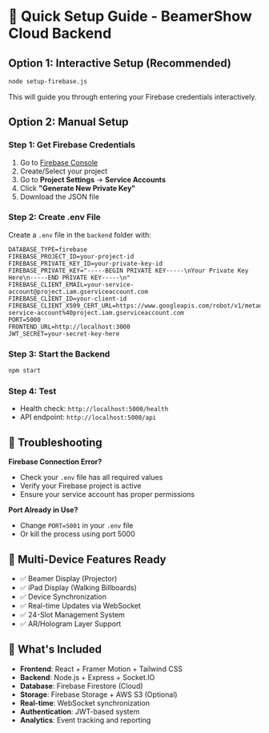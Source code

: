 # 🚀 Quick Setup Guide - BeamerShow Cloud Backend

## Option 1: Interactive Setup (Recommended)
```bash
node setup-firebase.js
```
This will guide you through entering your Firebase credentials interactively.

## Option 2: Manual Setup

### Step 1: Get Firebase Credentials
1. Go to [Firebase Console](https://console.firebase.google.com/)
2. Create/Select your project
3. Go to **Project Settings** → **Service Accounts**
4. Click **"Generate New Private Key"**
5. Download the JSON file

### Step 2: Create .env File
Create a `.env` file in the `backend` folder with:

```env
DATABASE_TYPE=firebase
FIREBASE_PROJECT_ID=your-project-id
FIREBASE_PRIVATE_KEY_ID=your-private-key-id
FIREBASE_PRIVATE_KEY="-----BEGIN PRIVATE KEY-----\nYour Private Key Here\n-----END PRIVATE KEY-----\n"
FIREBASE_CLIENT_EMAIL=your-service-account@project.iam.gserviceaccount.com
FIREBASE_CLIENT_ID=your-client-id
FIREBASE_CLIENT_X509_CERT_URL=https://www.googleapis.com/robot/v1/metadata/x509/your-service-account%40project.iam.gserviceaccount.com
PORT=5000
FRONTEND_URL=http://localhost:3000
JWT_SECRET=your-secret-key-here
```

### Step 3: Start the Backend
```bash
npm start
```

### Step 4: Test
- Health check: `http://localhost:5000/health`
- API endpoint: `http://localhost:5000/api`

## 🔧 Troubleshooting

**Firebase Connection Error?**
- Check your `.env` file has all required values
- Verify your Firebase project is active
- Ensure your service account has proper permissions

**Port Already in Use?**
- Change `PORT=5001` in your `.env` file
- Or kill the process using port 5000

## 📱 Multi-Device Features Ready
- ✅ Beamer Display (Projector)
- ✅ iPad Display (Walking Billboards)
- ✅ Device Synchronization
- ✅ Real-time Updates via WebSocket
- ✅ 24-Slot Management System
- ✅ AR/Hologram Layer Support

## 🎯 What's Included
- **Frontend**: React + Framer Motion + Tailwind CSS
- **Backend**: Node.js + Express + Socket.IO
- **Database**: Firebase Firestore (Cloud)
- **Storage**: Firebase Storage + AWS S3 (Optional)
- **Real-time**: WebSocket synchronization
- **Authentication**: JWT-based system
- **Analytics**: Event tracking and reporting
